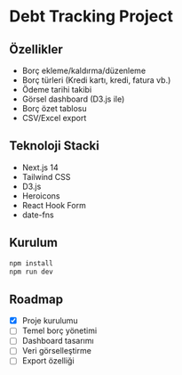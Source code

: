 # Debt Tracking Project

## Özellikler
- Borç ekleme/kaldırma/düzenleme
- Borç türleri (Kredi kartı, kredi, fatura vb.)
- Ödeme tarihi takibi
- Görsel dashboard (D3.js ile)
- Borç özet tablosu
- CSV/Excel export

## Teknoloji Stacki
- Next.js 14
- Tailwind CSS
- D3.js
- Heroicons
- React Hook Form
- date-fns

## Kurulum
```bash
npm install
npm run dev
```

## Roadmap
- [x] Proje kurulumu
- [ ] Temel borç yönetimi
- [ ] Dashboard tasarımı
- [ ] Veri görselleştirme
- [ ] Export özelliği
